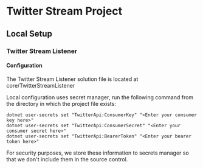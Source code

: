 # Twitter Stream Project

## Local Setup
### Twitter Stream Listener 
#### Configuration
The Twitter Stream Listener solution file is located at core/TwitterStreamListener

Local configuration uses secret manager, run the following command from the directory in which the project file exists:
```
dotnet user-secrets set "TwitterApi:ConsumerKey" "<Enter your consumer key here>"
dotnet user-secrets set "TwitterApi:ConsumerSecret" "<Enter your consumer secret here>"
dotnet user-secrets set "TwitterApi:BearerToken" "<Enter your bearer token here>"
```

For security purposes, we store these information to secrets manager so that we don't include them in the source control.
